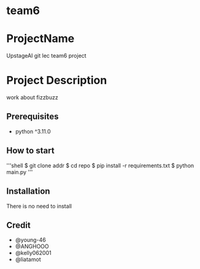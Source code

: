 # team6

# ProjectName
UpstageAI git lec team6 project

# Project Description
work about fizzbuzz

## Prerequisites
- python ^3.11.0

## How to start
'''shell
$ git clone addr
$ cd repo
$ pip install -r requirements.txt
$ python main.py
'''

## Installation
There is no need to install

## Credit
- @young-46
- @ANGHOOO
- @kelly062001
- @liatamot